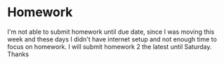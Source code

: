 # Homework
I'm not able to submit homework until due date, since I was moving this week and these days I didn't have internet setup and not enough time to focus on homework. I will submit homework 2 the latest until Saturday. Thanks